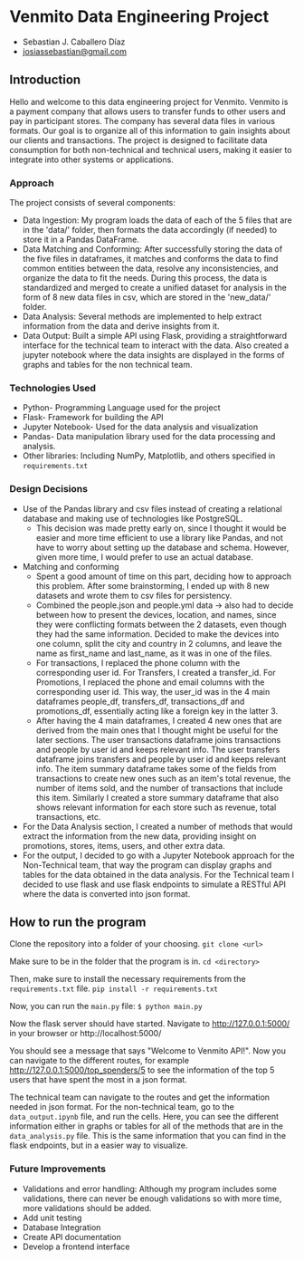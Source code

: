 # Venmito Data Engineering Project

- Sebastian J. Caballero Díaz
- josiassebastian@gmail.com

## Introduction

Hello and welcome to this data engineering project for Venmito. Venmito is a payment company that allows users to transfer funds to other users and pay in participant stores. The company has several data files in various formats. Our goal is to organize all of this information to gain insights about our clients and transactions. The project is designed to facilitate data consumption for both non-technical and technical users, making it easier to integrate into other systems or applications.

### Approach

The project consists of several components:

- Data Ingestion: My program loads the data of each of the 5 files that are in the 'data/' folder, then formats the data accordingly (if needed) to store it in a Pandas DataFrame.
- Data Matching and Conforming: After successfully storing the data of the five files in dataframes, it matches and conforms the data to find common entities between the data, resolve any inconsistencies, and organize the data to fit the needs. During this process, the data is standardized and merged to create a unified dataset for analysis in the form of 8 new data files in csv, which are stored in the 'new_data/' folder.
- Data Analysis: Several methods are implemented to help extract information from the data and derive insights from it.
- Data Output: Built a simple API using Flask, providing a straightforward interface for the technical team to interact with the data. Also created a jupyter notebook where the data insights are displayed in the forms of graphs and tables for the non technical team.

### Technologies Used

- Python- Programming Language used for the project
- Flask- Framework for building the API
- Jupyter Notebook- Used for the data analysis and visualization
- Pandas- Data manipulation library used for the data processing and analysis.
- Other libraries: Including NumPy, Matplotlib, and others specified in `requirements.txt`

### Design Decisions

- Use of the Pandas library and csv files instead of creating a relational database and making use of technologies like PostgreSQL.
  - This decision was made pretty early on, since I thought it would be easier and more time efficient to use a library like Pandas, and not have to worry about setting up the database and schema. However, given more time, I would prefer to use an actual database.
- Matching and conforming
  - Spent a good amount of time on this part, deciding how to approach this problem. After some brainstorming, I ended up with 8 new datasets and wrote them to csv files for persistency.
  - Combined the people.json and people.yml data -> also had to decide between how to present the devices, location, and names, since they were conflicting formats between the 2 datasets, even though they had the same information. Decided to make the devices into one column, split the city and country in 2 columns, and leave the name as first_name and last_name, as it was in one of the files.
  - For transactions, I replaced the phone column with the corresponding user id. For Transfers, I created a transfer_id. For Promotions, I replaced the phone and email columns with the corresponding user id. This way, the user_id was in the 4 main dataframes people_df, transfers_df, transactions_df and promotions_df, essentially acting like a foreign key in the latter 3.
  - After having the 4 main dataframes, I created 4 new ones that are derived from the main ones that I thought might be useful for the later sections. The user transactions dataframe joins transactions and people by user id and keeps relevant info. The user transfers dataframe joins transfers and people by user id and keeps relevant info. The item summary dataframe takes some of the fields from transactions to create new ones such as an item's total revenue, the number of items sold, and the number of transactions that include this item. Similarly I created a store summary dataframe that also shows relevant information for each store such as revenue, total transactions, etc.
- For the Data Analysis section, I created a number of methods that would extract the information from the new data, providing insight on promotions, stores, items, users, and other extra data.
- For the output, I decided to go with a Jupyter Notebook approach for the Non-Technical team, that way the program can display graphs and tables for the data obtained in the data analysis. For the Technical team I decided to use flask and use flask endpoints to simulate a RESTful API where the data is converted into json format.

## How to run the program

Clone the repository into a folder of your choosing.
`git clone <url>`

Make sure to be in the folder that the program is in.
`cd <directory>`

Then, make sure to install the necessary requirements from the `requirements.txt` file.
`pip install -r requirements.txt`

Now, you can run the `main.py` file:
`$ python main.py`

Now the flask server should have started. Navigate to http://127.0.0.1:5000/ in your browser or http://localhost:5000/

You should see a message that says "Welcome to Venmito API!". Now you can navigate to the different routes, for example http://127.0.0.1:5000/top_spenders/5 to see the information of the top 5 users that have spent the most in a json format.

The technical team can navigate to the routes and get the information needed in json format. For the non-technical team, go to the `data_output.ipynb` file, and run the cells. Here, you can see the different information either in graphs or tables for all of the methods that are in the `data_analysis.py` file. This is the same information that you can find in the flask endpoints, but in a easier way to visualize.

### Future Improvements

- Validations and error handling: Although my program includes some validations, there can never be enough validations so with more time, more validations should be added.
- Add unit testing
- Database Integration
- Create API documentation
- Develop a frontend interface
